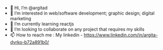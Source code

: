- 👋 Hi, I’m @argitad
- 👀 I’m interested in web/software development; graphic design; digital marketing
- 🌱 I’m currently learning reactjs
- 💞️ I’m looking to collaborate on any project that requires my skills
- 📫 How to reach me : My linkedin - https://www.linkedin.com/in/argita-dyrko-b72a891b0/

<!---
argitad/argitad is a ✨ special ✨ repository because its `README.md` (this file) appears on your GitHub profile.
You can click the Preview link to take a look at your changes.
--->
